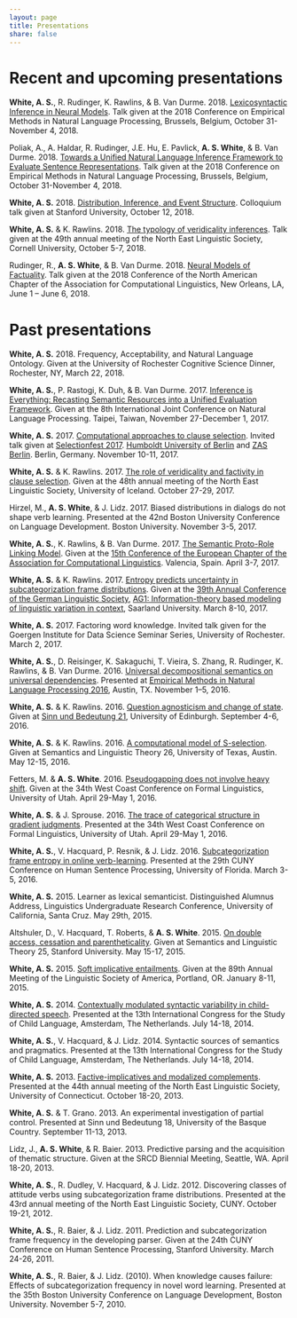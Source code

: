 ```yaml
---
layout: page
title: Presentations
share: false
---
```


# Recent and upcoming presentations

**White, A. S.**, R. Rudinger, K. Rawlins, & B. Van Durme. 2018. [Lexicosyntactic Inference in Neural Models](presentations/slides/white_emnlp2018_lexicosyntactic_slides.pdf). Talk given at the 2018 Conference on Empirical Methods in Natural Language Processing, Brussels, Belgium, October 31-November 4, 2018.

Poliak, A., A. Haldar, R. Rudinger, J.E. Hu, E. Pavlick, **A. S. White**, & B. Van Durme. 2018. [Towards a Unified Natural Language Inference Framework to Evaluate Sentence Representations](https://arxiv.org/pdf/1804.08207). Talk given at the 2018 Conference on Empirical Methods in Natural Language Processing, Brussels, Belgium, October 31-November 4, 2018.

**White, A. S.** 2018. [Distribution, Inference, and Event Structure](presentations/slides/white_stanford_colloq_slides.pdf). Colloquium talk given at Stanford University, October 12, 2018.

**White, A. S.** & K. Rawlins. 2018. [The typology of veridicality inferences](presentations/slides/white_nels49_slides.pdf). Talk given at the 49th annual meeting of the North East Linguistic Society, Cornell University, October 5-7, 2018.

Rudinger, R., **A. S. White**, & B. Van Durme. 2018. [Neural Models of Factuality](presentations/slides/rudinger_naacl2018_slides.pdf). Talk given at the 2018 Conference of the North American Chapter of the Association for Computational Linguistics, New Orleans, LA, June 1 – June 6, 2018.

# Past presentations

**White, A. S.** 2018. Frequency, Acceptability, and Natural Language Ontology. Given at the University of Rochester Cognitive Science Dinner, Rochester, NY, March 22, 2018.

**White, A. S.**, P. Rastogi, K. Duh, & B. Van Durme. 2017. [Inference is Everything: Recasting Semantic Resources into a Unified Evaluation Framework](presentations/slides/white_ijcnlp17_slides.pdf). Given at the 8th International Joint Conference on Natural Language Processing. Taipei, Taiwan, November 27-December 1, 2017.

**White, A. S.** 2017.  [Computational approaches to clause selection](presentations/slides/white_selectionfest2017_slides.pdf).  Invited talk given at [Selectionfest 2017](http://patrickdelliott.com/selectionfest/). [Humboldt University of Berlin](https://www.hu-berlin.de/en/) and [ZAS Berlin](http://www.zas-berlin.de/). Berlin, Germany. November 10-11, 2017.

**White, A. S.** & K. Rawlins. 2017. [The role of veridicality and factivity in clause selection](presentations/slides/white_nels48_slides.pdf). Given at the 48th annual meeting of the North East Linguistic Society, University of Iceland. October 27-29, 2017.

Hirzel, M., **A. S. White**, & J. Lidz. 2017. Biased distributions in dialogs do not shape verb learning. Presented at the 42nd Boston University Conference on Language Development. Boston University. November 3-5, 2017.

**White, A. S.**, K. Rawlins, & B. Van Durme. 2017. [The Semantic Proto-Role Linking Model](https://docs.google.com/presentation/d/1lcl-sSI9FFFbSXT9ajoRyFZXbFW-nucFs8Ahe9p5atM/edit?usp=sharing). Given at the [15th Conference of the European Chapter of the Association for Computational Linguistics](http://eacl2017.org/). Valencia, Spain. April 3-7, 2017.

**White, A. S.** & K. Rawlins. 2017. [Entropy predicts uncertainty in subcategorization frame distributions](https://docs.google.com/presentation/d/1h--TW-ITRYdW311gqM_RV5rLFTTIfxU4HOYucVWFNA0/edit?usp=sharing). Given at the [39th Annual Conference of the German Linguistic Society](http://dgfs2017.uni-saarland.de/wordpress/en/), [AG1: Information-theory based modeling of linguistic variation in context](http://dgfs2017.uni-saarland.de/wordpress/en/sessions/ag-1/), Saarland University. March 8-10, 2017.

**White, A. S.** 2017.  Factoring word knowledge. Invited talk given for the Goergen Institute for Data Science Seminar Series, University of Rochester. March 2, 2017.

**White, A. S.**, D. Reisinger, K. Sakaguchi, T. Vieira, S. Zhang, R. Rudinger, K. Rawlins, & B. Van Durme. 2016. [Universal decompositional semantics on universal dependencies](http://aclweb.org/anthology/D/D16/D16-1177.pdf). Presented at [Empirical Methods in Natural Language Processing 2016](http://www.emnlp2016.net/), Austin, TX. November 1–5, 2016.

**White, A. S.** & K. Rawlins. 2016. [Question agnosticism and change of state](slides/white_sub21_slides.pdf). Given at [Sinn und Bedeutung 21](https://sites.google.com/site/sinnundbedeutung21/), University of Edinburgh. September 4-6, 2016.

**White, A. S.** & K. Rawlins. 2016. [A computational model of S-selection](slides/white_salt_2016_slides.pdf). Given at Semantics and Linguistic Theory 26, University of Texas, Austin. May 12-15, 2016.

Fetters, M. & **A. S. White**. 2016. [Pseudogapping does not involve heavy shift](https://docs.google.com/presentation/d/1A5va6y6fsG12U96G_NsW2BtWfgx221DU7ku0uZyQao4/edit?usp=sharing). Given at the 34th West Coast Conference on Formal Linguistics, University of Utah. April 29-May 1, 2016.

**White, A. S.** & J. Sprouse. 2016. [The trace of categorical structure in gradient judgments](posters/white_sprouse_wccfl34_poster.pdf). Presented at the 34th West Coast Conference on Formal Linguistics, University of Utah. April 29-May 1, 2016.

**White, A. S.**, V. Hacquard, P. Resnik, & J. Lidz. 2016. [Subcategorization frame entropy in online verb-learning](posters/white_cuny2016_poster.pdf). Presented at the 29th CUNY Conference on Human Sentence Processing, University of Florida. March 3-5, 2016.

**White, A. S.** 2015. Learner as lexical semanticist. Distinguished Alumnus Address, Linguistics Undergraduate Research Conference, University of California, Santa Cruz. May 29th, 2015.

Altshuler, D., V. Hacquard, T. Roberts, & **A. S. White**. 2015. [On double access, cessation and parentheticality](https://docs.google.com/presentation/d/1wPUTIcIbYk2SSOEMz6CsLcyS31-4hs62t7QyPvHt28k/edit?usp=sharing). Given at Semantics and Linguistic Theory 25, Stanford University. May 15-17, 2015.

**White, A. S.** 2015. [Soft implicative entailments](https://docs.google.com/presentation/d/1qAopUSp6G2IdMyUrvZKoRfcQ25N5--6nSd53Z4SymL0/edit?usp=sharing). Given at the 89th Annual Meeting of the Linguistic Society of America, Portland, OR. January 8-11, 2015.

**White, A. S.** 2014. [Contextually modulated syntactic variability in child-directed speech](posters/white_iascl2014_poster.pdf). Presented at the 13th International Congress for the Study of Child Language, Amsterdam, The Netherlands. July 14-18, 2014.

**White, A. S.**, V. Hacquard, & J. Lidz. 2014. Syntactic sources of semantics and pragmatics. Presented at the 13th International Congress for the Study of Child Language, Amsterdam, The Netherlands. July 14-18, 2014.

**White, A. S.** 2013. [Factive-implicatives and modalized complements](posters/white_nels44_poster.pdf). Presented at the 44th annual meeting of the North East Linguistic Society, University of Connecticut. October 18-20, 2013.

**White, A. S.** & T. Grano. 2013. An experimental investigation of partial control. Presented at Sinn und Bedeutung 18, University of the Basque Country. September 11-13, 2013.

Lidz, J., **A. S. White**, & R. Baier. 2013. Predictive parsing and the acquisition of thematic structure. Given at the SRCD Biennial Meeting, Seattle, WA. April 18-20, 2013.

**White, A. S.**, R. Dudley, V. Hacquard, & J. Lidz. 2012. Discovering classes of attitude verbs using subcategorization frame distributions. Presented at the 43rd annual meeting of the North East Linguistic Society, CUNY. October 19-21, 2012.

**White, A. S.**, R. Baier, & J. Lidz. 2011. Prediction and subcategorization frame frequency in the developing parser. Given at the 24th CUNY Conference on Human Sentence Processing, Stanford University. March 24-26, 2011.

**White, A. S.**, R. Baier, & J. Lidz. (2010). When knowledge causes failure: Effects of subcategorization frequency in novel word learning. Presented at the 35th Boston University Conference on Language Development, Boston University. November 5-7, 2010.
